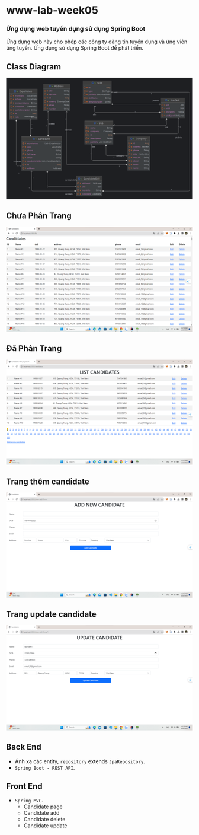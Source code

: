 # www-lab-week05
### Ứng dụng web tuyển dụng sử dụng Spring Boot
Ứng dụng web này cho phép các công ty đăng tin tuyển dụng và ứng viên ứng tuyển. Ứng dụng sử dụng Spring Boot để phát triển.
## Class Diagram
![ERD](img/ERD.png)

## Chưa Phân Trang
![image](img/no_paging.png)

## Đã Phân Trang
![image](img/list_paging.png)

## Trang thêm candidate
![image](img/insert.png)

## Trang update candidate
![image](img/update.png)

## Back End
- Ánh xạ các entity, `repository` extends `JpaRepository`. <br>
- `Spring Boot - REST API`.  <br>
## Front End
- `Spring MVC`. <br>
  -  Candidate page <br>
  -  Candidate add <br>
  -  Candidate delete <br>
  -  Candidate update <br> 
<br>

